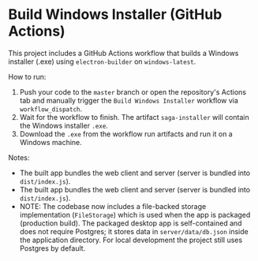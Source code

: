 # Build Windows Installer (GitHub Actions)

This project includes a GitHub Actions workflow that builds a Windows installer (.exe) using `electron-builder` on `windows-latest`.

How to run:

1. Push your code to the `master` branch or open the repository's Actions tab and manually trigger the `Build Windows Installer` workflow via `workflow_dispatch`.
2. Wait for the workflow to finish. The artifact `saga-installer` will contain the Windows installer `.exe`.
3. Download the `.exe` from the workflow run artifacts and run it on a Windows machine.

Notes:
- The built app bundles the web client and server (server is bundled into `dist/index.js`).
 - The built app bundles the web client and server (server is bundled into `dist/index.js`).
 - NOTE: The codebase now includes a file-backed storage implementation (`FileStorage`) which is used when the app is packaged (production build). The packaged desktop app is self-contained and does not require Postgres; it stores data in `server/data/db.json` inside the application directory. For local development the project still uses Postgres by default.